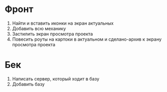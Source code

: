 # Фронт

1. Найти и вставить иконки на экран актуальных
2. Добавить всю механику
3. Застилить экран просмотра проекта
4. Повесить роуты на картоки в актуальном и сделано-архив к экрану просмотра проекта

# Бек

1. Написать сервер, который ходит в базу
2. Добавить базу
